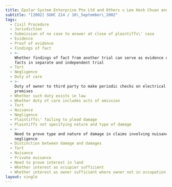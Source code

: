 ```yaml
---
title: Epolar System Enterprise Pte Ltd and Others v Lee Hock Chuan and Others
subtitle: "[2002] SGHC 214 / 16\_September\_2002"
tags:
  - Civil Procedure
  - Jurisdiction
  - Submission of no case to answer at close of plaintiffs\' case
  - Evidence
  - Proof of evidence
  - Findings of fact
  - >-
    Whether findings of fact from another trial can serve as evidence of primary
    facts in separate and independent trial
  - Tort
  - Negligence
  - Duty of care
  - >-
    Duty of owner to third party to make periodic checks on electrical system in
    premises
  - Whether such duty exists in law
  - Whether duty of care includes acts of omission
  - Tort
  - Nuisance
  - Negligence
  - Plaintiffs\' failing to plead damage
  - Plaintiffs not specifying nature and type of damage
  - >-
    Need to prove type and nature of damage in claims involving nuisance and
    negligence
  - Distinction between damage and damages
  - Tort
  - Nuisance
  - Private nuisance
  - Need to prove interest in land
  - Whether interest as occupier sufficient
  - Whether interest as owner sufficient where owner not in occupation of land
layout: single
---
```



